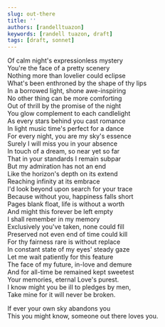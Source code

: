 ```yaml
---
slug: out-there
title: ''
authors: [randelltuazon]
keywords: [randell tuazon, draft]
tags: [draft, sonnet]
---
```


Of calm night's expressionless mystery <br/>
You're the face of a pretty scenery <br/>
Nothing more than lovelier could eclipse <br/>
What's been enthroned by the shape of thy lips <br/>
In a borrowed light, shone awe-inspiring <br/>
No other thing can be more comforting <br/>
Out of thrill by the promise of the night <br/>
You glow complement to each candlelight <br/>
As every stars behind you cast romance <br/>
In light music time's perfect for a dance <br/>
For every night, you are my sky's essence <br/>
Surely I will miss you in your absence <br/>
In touch of a dream, so near yet so far <br/>
That in your standards I remain subpar <br/>
But my admiration has not an end <br/>
Like the horizon's depth on its extend <br/>
Reaching infinity at its embrace <br/>
I'd look beyond upon search for your trace <br/>
Because without you, happiness falls short <br/>
Pages blank float, life is without a worth <br/>
And might this forever be left empty <br/>
I shall remember in my memory <br/>
Exclusively you've taken, none could fill <br/>
Preserved not even end of time could kill <br/>
For thy fairness rare is without replace <br/>
In constant state of my eyes' steady gaze <br/>
Let me wait patiently for this feature <br/>
The face of my future, in-love and demure <br/>
And for all-time be remained kept sweetest <br/>
Your memories, eternal Love's purest. <br/>
I know might you be ill to pledges by men, <br/>
Take mine for it will never be broken. <br/>

If ever your own sky abandons you <br/>
This you might know, someone out there loves you. <br/>
